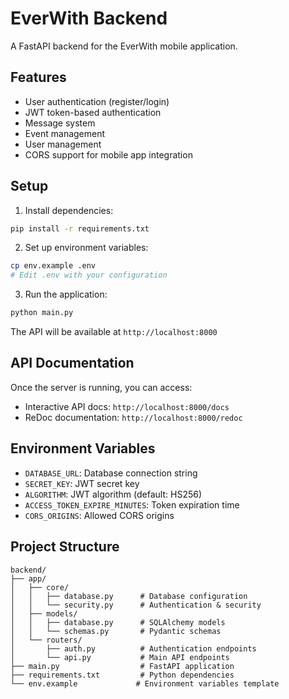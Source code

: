# EverWith Backend

A FastAPI backend for the EverWith mobile application.

## Features

- User authentication (register/login)
- JWT token-based authentication
- Message system
- Event management
- User management
- CORS support for mobile app integration

## Setup

1. Install dependencies:
```bash
pip install -r requirements.txt
```

2. Set up environment variables:
```bash
cp env.example .env
# Edit .env with your configuration
```

3. Run the application:
```bash
python main.py
```

The API will be available at `http://localhost:8000`

## API Documentation

Once the server is running, you can access:
- Interactive API docs: `http://localhost:8000/docs`
- ReDoc documentation: `http://localhost:8000/redoc`

## Environment Variables

- `DATABASE_URL`: Database connection string
- `SECRET_KEY`: JWT secret key
- `ALGORITHM`: JWT algorithm (default: HS256)
- `ACCESS_TOKEN_EXPIRE_MINUTES`: Token expiration time
- `CORS_ORIGINS`: Allowed CORS origins

## Project Structure

```
backend/
├── app/
│   ├── core/
│   │   ├── database.py      # Database configuration
│   │   └── security.py      # Authentication & security
│   ├── models/
│   │   ├── database.py      # SQLAlchemy models
│   │   └── schemas.py       # Pydantic schemas
│   └── routers/
│       ├── auth.py          # Authentication endpoints
│       └── api.py           # Main API endpoints
├── main.py                  # FastAPI application
├── requirements.txt         # Python dependencies
└── env.example             # Environment variables template
```
